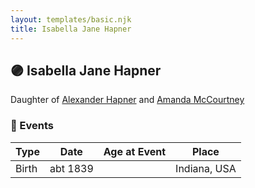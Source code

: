 ```yaml
---
layout: templates/basic.njk
title: Isabella Jane Hapner
---
```

## 🟣 Isabella Jane Hapner

Daughter of [Alexander Hapner](/people/6/68586072) and [Amanda McCourtney](/people/5/56501802)

### 📆 Events

Type | Date | Age at Event | Place
------ | ------ | ------ | ------
Birth | abt 1839 |  | Indiana, USA
